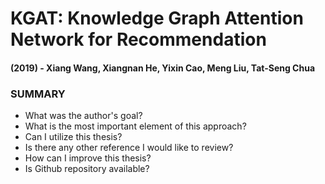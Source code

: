 # KGAT: Knowledge Graph Attention Network for Recommendation
#### (2019) - Xiang Wang, Xiangnan He, Yixin Cao, Meng Liu, Tat-Seng Chua

### SUMMARY
- What was the author's goal?
- What is the most important element of this approach?
- Can I utilize this thesis?
- Is there any other reference I would like to review?
- How can I improve this thesis?
- Is Github repository available?